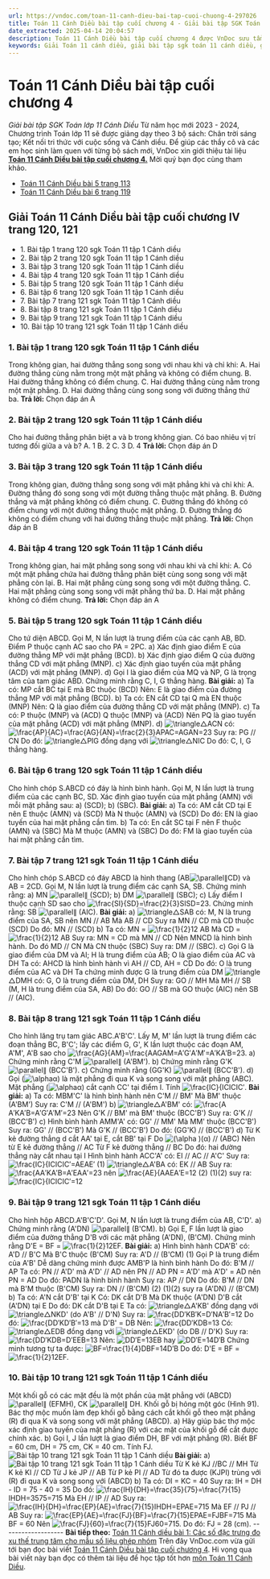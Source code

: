 ```yaml
---
url: https://vndoc.com/toan-11-canh-dieu-bai-tap-cuoi-chuong-4-297026
title: Toán 11 Cánh Diều bài tập cuối chương 4 - Giải bài tập SGK Toán lớp 11 Cánh Diều - VnDoc.com
date_extracted: 2025-04-14 20:04:57
description: Toán 11 Cánh Diều bài tập cuối chương 4 được VnDoc sưu tầm và giới thiệu với lời giải chi tiết, rõ ràng theo khung chương trình sách giáo khoa Toán 11 Cánh diều. Mời các em cùng tham khảo để nắm được nội dung bài học.
keywords: Giải Toán 11 cánh diều, giải bài tập sgk toán 11 cánh diều, giải bài tập toán lớp 11, toán 11 cánh diều trang 120, toán 11 cánh diều trang 121, giải toán 11 cánh diều tập 2, hướng dẫn giải toán 11 trang 120, bài tập trang 120 toán lớp 11, bài tập cuối chương iv toán lớp 11
---
```


# Toán 11 Cánh Diều bài tập cuối chương 4
_Giải bài tập SGK Toán lớp 11 Cánh Diều_
Từ năm học mới 2023 - 2024, Chương trình Toán lớp 11 sẽ được giảng dạy theo 3 bộ  sách: Chân trời sáng tạo; Kết nối tri thức với cuộc sống và Cánh diều. Để giúp các thầy cô và các em học sinh làm quen với từng bộ sách mới, VnDoc xin giới thiệu tài liệu **[Toán 11 Cánh Diều bài tập cuối chương 4.](<https://vndoc.com/toan-11-canh-dieu-bai-tap-cuoi-chuong-4-297026>)** Mời quý bạn đọc cùng tham khảo.
  * [Toán 11 Cánh Diều bài 5 trang 113](<https://vndoc.com/toan-11-canh-dieu-bai-5-trang-113-297022>)
  * [Toán 11 Cánh Diều bài 6 trang 119](<https://vndoc.com/toan-11-canh-dieu-bai-6-trang-119-297024>)

## Giải Toán 11 Cánh Diều bài tập cuối chương IV trang 120, 121
  * 1\. Bài tập 1 trang 120 sgk Toán 11 tập 1 Cánh diều
  * 2\. Bài tập 2 trang 120 sgk Toán 11 tập 1 Cánh diều
  * 3\. Bài tập 3 trang 120 sgk Toán 11 tập 1 Cánh diều
  * 4\. Bài tập 4 trang 120 sgk Toán 11 tập 1 Cánh diều
  * 5\. Bài tập 5 trang 120 sgk Toán 11 tập 1 Cánh diều
  * 6\. Bài tập 6 trang 120 sgk Toán 11 tập 1 Cánh diều
  * 7\. Bài tập 7 trang 121 sgk Toán 11 tập 1 Cánh diều
  * 8\. Bài tập 8 trang 121 sgk Toán 11 tập 1 Cánh diều
  * 9\. Bài tập 9 trang 121 sgk Toán 11 tập 1 Cánh diều
  * 10\. Bài tập 10 trang 121 sgk Toán 11 tập 1 Cánh diều

### 1\. Bài tập 1 trang 120 sgk Toán 11 tập 1 Cánh diều
Trong không gian, hai đường thẳng song song với nhau khi và chỉ khi:
A. Hai đường thẳng cùng nằm trong một mặt phẳng và không có điểm chung.
B. Hai đường thẳng không có điểm chung.
C. Hai đường thẳng cùng nằm trong một mặt phẳng.
D. Hai đường thẳng cùng song song với đường thẳng thứ ba.
**Trả lời:** Chọn đáp án A
### 2\. Bài tập 2 trang 120 sgk Toán 11 tập 1 Cánh diều
Cho hai đường thẳng phân biệt a và b trong không gian. Có bao nhiêu vị trí tương đối giữa a và b?
A. 1
B. 2
C. 3
D. 4
**Trả lời:** Chọn đáp án D
### 3\. Bài tập 3 trang 120 sgk Toán 11 tập 1 Cánh diều
Trong không gian, đường thẳng song song với mặt phẳng khi và chỉ khi:
A. Đường thẳng đó song song với một đường thẳng thuộc mặt phẳng.
B. Đường thẳng và mặt phẳng không có điểm chung.
C. Đường thẳng đó không có điểm chung với một đường thẳng thuộc mặt phẳng.
D. Đường thẳng đó không có điểm chung với hai đường thẳng thuộc mặt phẳng.
**Trả lời:** Chọn đáp án B
### 4\. Bài tập 4 trang 120 sgk Toán 11 tập 1 Cánh diều
Trong không gian, hai mặt phẳng song song với nhau khi và chỉ khi:
A. Có một mặt phẳng chứa hai đường thẳng phân biệt cùng song song với mặt phẳng còn lại.
B. Hai mặt phẳng cùng song song với một đường thẳng.
C. Hai mặt phẳng cùng song song với mặt phẳng thứ ba.
D. Hai mặt phẳng không có điểm chung.
**Trả lời:** Chọn đáp án A
### **5\. Bài tập 5 trang 120 sgk Toán 11 tập 1 Cánh diều**
Cho tứ diện ABCD. Gọi M, N lần lượt là trung điểm của các cạnh AB, BD. Điểm P thuộc cạnh AC sao cho PA = 2PC.
a\) Xác định giao điểm E của đường thẳng MP với mặt phẳng \(BCD\).
b\) Xác định giao điểm Q của đường thẳng CD với mặt phẳng \(MNP\).
c\) Xác định giao tuyến của mặt phẳng \(ACD\) với mặt phẳng \(MNP\).
d\) Gọi I là giao điểm của MQ và NP, G là trọng tâm của tam giác ABD. Chứng minh rằng C, I, G thẳng hàng.
**Bài giải:**
a\) Ta có: MP cắt BC tại E mà BC thuộc \(BCD\)
Nên: E là giao điểm của đường thẳng MP với mặt phẳng \(BCD\).
b\) Ta có: EN cắt CD tại Q mà EN thuộc \(MNP\)
Nên: Q là giao điểm của đường thẳng CD với mặt phẳng \(MNP\).
c\) Ta có: P thuộc \(MNP\) và \(ACD\)
Q thuộc \(MNP\) và \(ACD\)
Nên PQ là giao tuyến của mặt phẳng \(ACD\) với mặt phẳng \(MNP\).
d\) ![\\triangle](https://i.vdoc.vn/data/image/blank.png)△ACN có: ![\\frac{AP}{AC}=\\frac{AG}{AN}=\\frac{2}{3}](https://i.vdoc.vn/data/image/blank.png)APAC=AGAN=23
Suy ra: PG // CN
Do đó: ![\\triangle](https://i.vdoc.vn/data/image/blank.png)△PIG đồng dạng với ![\\triangle](https://i.vdoc.vn/data/image/blank.png)△NIC
Do đó: C, I, G thẳng hàng.
### 6\. Bài tập 6 trang 120 sgk Toán 11 tập 1 Cánh diều
Cho hình chóp S.ABCD có đáy là hình bình hành. Gọi M, N lần lượt là trung điểm của các cạnh BC, SD. Xác định giao tuyến của mặt phẳng \(AMN\) với mỗi mặt phẳng sau:
a\) \(SCD\);
b\) \(SBC\).
**Bài giải:**
a\) Ta có: AM cắt CD tại E nên E thuộc \(AMN\) và \(SCD\)
Mà N thuộc \(AMN\) và \(SCD\)
Do đó: EN là giao tuyến của hai mặt phẳng cần tìm.
b\) Ta có: En cắt SC tại F nên F thuộc \(AMN\) và \(SBC\)
Mà M thuộc \(AMN\) và \(SBC\)
Do đó: FM là giao tuyến của hai mặt phẳng cần tìm.
### 7\. Bài tập 7 trang 121 sgk Toán 11 tập 1 Cánh diều
Cho hình chóp S.ABCD có đáy ABCD là hình thang \(AB![\\parallel](https://i.vdoc.vn/data/image/blank.png)∥CD\) và AB = 2CD. Gọi M, N lần lượt là trung điểm các cạnh SA, SB. Chứng minh rằng:
a\) MN ![\\parallel](https://i.vdoc.vn/data/image/blank.png)∥ \(SCD\);
b\) DM ![\\parallel](https://i.vdoc.vn/data/image/blank.png)∥ \(SBC\);
c\) Lấy điểm I thuộc cạnh SD sao cho ![\\frac{SI}{SD}=\\frac{2}{3}](https://i.vdoc.vn/data/image/blank.png)SISD=23. Chứng minh rằng: SB ![\\parallel](https://i.vdoc.vn/data/image/blank.png)∥ \(AIC\).
**Bài giải:**
a\) ![\\triangle](https://i.vdoc.vn/data/image/blank.png)△SAB có: M, N là trung điểm của SA, SB nên MN // AB
Mà AB // CD
Suy ra MN // CD mà CD thuộc \(SCD\)
Do đó: MN // \(SCD\)
b\) Ta có: MN = ![\\frac{1}{2}](https://i.vdoc.vn/data/image/blank.png)12 AB
Mà CD = ![\\frac{1}{2}](https://i.vdoc.vn/data/image/blank.png)12 AB
Suy ra: MN = CD mà MN // CD
Nên MNCD là hình bình hành. Do đó MD // CN
Mà CN thuộc \(SBC\)
Suy ra: DM // \(SBC\).
c\) Gọi G là giao điểm của DM và AI; H là trung điểm của AB; O là giao điểm của AC và DH
Ta có: AHCD là hình bình hành vì AH // CD, AH = CD
Do đó: O là trung điểm của AC và DH
Ta chứng minh được G là trung điểm của DM
![\\triangle](https://i.vdoc.vn/data/image/blank.png)△DMH có: G, O là trung điểm của DM, DH
Suy ra: GO // MH
Mà MH // SB \(M, H là trung điểm của SA, AB\)
Do đó: GO // SB mà GO thuộc \(AIC\) nên SB // \(AIC\).
### 8\. Bài tập 8 trang 121 sgk Toán 11 tập 1 Cánh diều
Cho hình lăng trụ tam giác ABC.A'B'C'. Lấy M, M' lần lượt là trung điểm các đoạn thẳng BC, B'C'; lấy các điểm G, G', K lần lượt thuộc các đoạn AM, A'M', A'B sao cho ![\\frac{AG}{AM}=\\frac{A](https://i.vdoc.vn/data/image/blank.png)AGAM=A′G′A′M′=A′KA′B=23.
a\) Chứng minh rằng C'M ![\\parallel](https://i.vdoc.vn/data/image/blank.png)∥ \(A'BM'\).
b\) Chứng minh rằng G'K ![\\parallel](https://i.vdoc.vn/data/image/blank.png)∥ \(BCC'B'\).
c\) Chứng minh rằng \(GG'K\) ![\\parallel](https://i.vdoc.vn/data/image/blank.png)∥ \(BCC'B'\).
d\) Gọi \(![\\alpha](https://i.vdoc.vn/data/image/blank.png)α\) là mặt phẳng đi qua K và song song với mặt phẳng \(ABC\). Mặt phẳng \(![\\alpha](https://i.vdoc.vn/data/image/blank.png)α\) cắt cạnh CC' tại điểm I. Tính ![\\frac{IC}{IC](https://i.vdoc.vn/data/image/blank.png)ICIC′.
**Bài giải:**
a\) Ta có: MBM'C' là hình bình hành nên C'M // BM'
Mà BM' thuộc \(A'BM'\)
Suy ra: C'M // \(A'BM'\)
b\) ![\\triangle](https://i.vdoc.vn/data/image/blank.png)△A'BM' có: ![\\frac{A](https://i.vdoc.vn/data/image/blank.png)A′KA′B=A′G′A′M′=23
Nên G'K // BM' mà BM' thuộc \(BCC'B'\)
Suy ra: G'K // \(BCC'B'\)
c\) Hình bình hành AMM'A' có: GG' // MM'
Mà MM' thuộc \(BCC'B'\)
Suy ra: GG' // \(BCC'B'\)
Mà G'K // \(BCC'B'\)
Do đó: \(GG'K\) // \(BCC'B'\)
d\) Từ K kẻ đường thẳng d cắt AA' tại E, cắt BB' tại F
Do ![\(\\alpha \)](https://i.vdoc.vn/data/image/blank.png)\(α\) // \(ABC\)
Nên từ E kẻ đường thẳng // AC
Từ F kẻ đường thẳng // BC
Do đó: hai đường thẳng này cắt nhau tại I
Hình bình hành ACC'A' có: EI // AC // A'C'
Suy ra: ![\\frac{IC}{IC](https://i.vdoc.vn/data/image/blank.png)ICIC′=AEAE′ \(1\)
![\\triangle](https://i.vdoc.vn/data/image/blank.png)△A'BA có: EK // AB
Suy ra: ![\\frac{A](https://i.vdoc.vn/data/image/blank.png)A′KA′B=A′EAA′=23 nên ![\\frac{AE}{A](https://i.vdoc.vn/data/image/blank.png)AEA′E=12 \(2\)
\(1\)\(2\) suy ra: ![\\frac{IC}{IC](https://i.vdoc.vn/data/image/blank.png)ICIC′=12
### **9\. Bài tập 9 trang 121 sgk Toán 11 tập 1 Cánh diều**
Cho hình hộp ABCD.A'B'C'D'. Gọi M, N lần lượt là trung điểm của AB, C'D'.
a\) Chứng minh rằng \(A'DN\) ![\\parallel](https://i.vdoc.vn/data/image/blank.png)∥ \(B'CM\).
b\) Gọi E, F lần lượt là giao điểm của đường thẳng D'B với các mặt phẳng \(A'DN\), \(B'CM\). Chứng minh rằng D'E = BF = ![\\frac{1}{2}](https://i.vdoc.vn/data/image/blank.png)12EF.
**Bài giải:**
a\) Hình bình hành CDA'B' có: A'D // B'C
Mà B'C thuộc \(B'CM\)
Suy ra: A'D // \(B'CM\) \(1\)
Gọi P là trung điểm của A'B'
Dễ dàng chứng minh được AMB'P là hình bình hành
Do đó: B'M // AP
Ta có: PN // A'D' mà A'D' // AD nên PN // AD
PN = A'D' mà A'D' = AD nên PN = AD
Do đó: PADN là hình bình hành
Suy ra: AP // DN
Do đó: B'M // DN mà B'M thuộc \(B'CM\)
Suy ra: DN // \(B'CM\) \(2\)
\(1\)\(2\) suy ra \(A'DN\) // \(B'CM\)
b\) Ta có: A'N cắt D'B' tại K
Có: DK cắt D'B
Mà DK thuộc \(A'DN\)
D'B cắt \(A'DN\) tại E
Do đó: DK cắt D'B tại E
Ta có: ![\\triangle](https://i.vdoc.vn/data/image/blank.png)△A'KB' đồng dạng với ![\\triangle](https://i.vdoc.vn/data/image/blank.png)△NKD' \(do A'B' // D'N\)
Suy ra: ![\\frac{D](https://i.vdoc.vn/data/image/blank.png)D′KB′K=D′NA′B′=12
Do đó: ![\\frac{D](https://i.vdoc.vn/data/image/blank.png)D′KD′B′=13 mà D'B' = DB
Nên: ![\\frac{D](https://i.vdoc.vn/data/image/blank.png)D′KDB=13
Có: ![\\triangle](https://i.vdoc.vn/data/image/blank.png)△EDB đồng dạng với ![\\triangle](https://i.vdoc.vn/data/image/blank.png)△EKD' \(do DB // D'K\)
Suy ra: ![\\frac{D](https://i.vdoc.vn/data/image/blank.png)D′KDB=D′EEB=13
Nên: ![D](https://i.vdoc.vn/data/image/blank.png)D′E=13EB hay ![D](https://i.vdoc.vn/data/image/blank.png)D′E=14D′B
Chứng minh tương tự ta được: ![BF=\\frac{1}{4}D](https://i.vdoc.vn/data/image/blank.png)BF=14D′B
Do đó: D'E = BF = ![\\frac{1}{2}](https://i.vdoc.vn/data/image/blank.png)12EF.
### 10\. Bài tập 10 trang 121 sgk Toán 11 tập 1 Cánh diều
Một khối gỗ có các mặt đều là một phần của mặt phẳng với \(ABCD\) ![\\parallel](https://i.vdoc.vn/data/image/blank.png)∥ \(EFMH\), CK ![\\parallel](https://i.vdoc.vn/data/image/blank.png)∥ DH. Khối gỗ bị hỏng một góc \(Hình 91\). Bác thợ mộc muốn làm đẹp khối gỗ bằng cách cắt khối gỗ theo mặt phẳng \(R\) đi qua K và song song với mặt phẳng \(ABCD\).
a\) Hãy giúp bác thợ mộc xác định giao tuyến của mặt phẳng \(R\) với các mặt của khối gỗ để cắt được chính xác.
b\) Gọi I, J lần lượt là giao điểm DH, BF với mặt phẳng \(R\). Biết BF = 60 cm, DH = 75 cm, CK = 40 cm. Tính FJ.
![Bài tập 10 trang 121 sgk Toán 11 tập 1 Cánh diều](https://i.vdoc.vn/data/image/2023/05/16/giai-toan-11-canh-dieu-bai-tap-cuoi-chuong-4-1.jpg)
**Bài giải:**
a\) ![Bài tập 10 trang 121 sgk Toán 11 tập 1 Cánh diều](https://i.vdoc.vn/data/image/2023/05/16/giai-toan-11-canh-dieu-bai-tap-cuoi-chuong-4-2.jpg)
Từ K kẻ KJ //BC // MH
Từ K kẻ KI // CD
Từ J kẻ JP // AB
Từ P kẻ PI // AD
Từ đó ta được \(KJPI\) trùng với \(R\) đi qua K và song song với \(ABCD\)
b\) Ta có: DI = KC = 40
Suy ra: IH = DH - ID = 75 - 40 = 35
Do đó: ![\\frac{IH}{DH}=\\frac{35}{75}=\\frac{7}{15}](https://i.vdoc.vn/data/image/blank.png)IHDH=3575=715
Mà EH // IP // AD
Suy ra: ![\\frac{IH}{DH}=\\frac{EP}{AE}=\\frac{7}{15}](https://i.vdoc.vn/data/image/blank.png)IHDH=EPAE=715
Mà EF // PJ // AB
Suy ra: ![\\frac{EP}{AE}=\\frac{FJ}{BF}=\\frac{7}{15}](https://i.vdoc.vn/data/image/blank.png)EPAE=FJBF=715
Mà BF = 60
Nên ![\\frac{FJ}{60}=\\frac{7}{15}](https://i.vdoc.vn/data/image/blank.png)FJ60=715. Do đó: FJ = 28 \(cm\).
\-------------------
**Bài tiếp theo:** [Toán 11 Cánh diều bài 1: Các số đặc trưng đo xu thế trung tâm cho mẫu số liệu ghép nhóm](<https://vndoc.com/toan-11-canh-dieu-bai-1-cac-so-dac-trung-do-xu-the-trung-tam-cho-mau-so-lieu-ghep-nhom-309012>)
Trên đây VnDoc.com vừa gửi tới bạn đọc bài viết [Toán 11 Cánh Diều bài tập cuối chương 4](<https://vndoc.com/toan-11-canh-dieu-bai-tap-cuoi-chuong-4-297026>). Hi vọng qua bài viết này bạn đọc có thêm tài liệu để học tập tốt hơn [môn Toán 11 Cánh Diều](<https://vndoc.com/toan-11-canh-dieu>).
